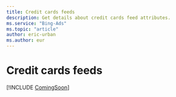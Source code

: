 ```yaml
---
title: Credit cards feeds
description: Get details about credit cards feed attributes.
ms.service: "Bing-Ads"
ms.topic: "article"
author: eric-urban
ms.author: eur
---
```


# Credit cards feeds

[!INCLUDE [ComingSoon](./includes/ComingSoon.md)]

